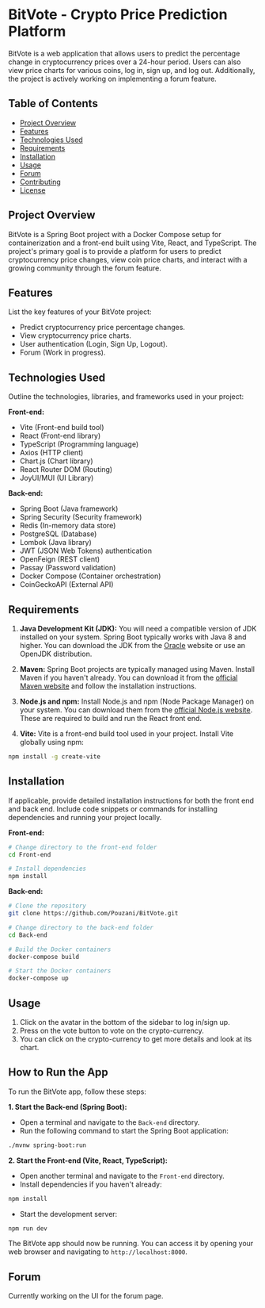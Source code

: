 # BitVote - Crypto Price Prediction Platform

BitVote is a web application that allows users to predict the percentage change in cryptocurrency prices over a 24-hour period. Users can also view price charts for various coins, log in, sign up, and log out. Additionally, the project is actively working on implementing a forum feature.

## Table of Contents

- [Project Overview](#project-overview)
- [Features](#features)
- [Technologies Used](#technologies-used)
- [Requirements](#requirements)
- [Installation](#installation)
- [Usage](#usage)
- [Forum](#forum)
- [Contributing](#contributing)
- [License](#license)

## Project Overview

BitVote is a Spring Boot project with a Docker Compose setup for containerization and a front-end built using Vite, React, and TypeScript. The project's primary goal is to provide a platform for users to predict cryptocurrency price changes, view coin price charts, and interact with a growing community through the forum feature.

## Features

List the key features of your BitVote project:

- Predict cryptocurrency price percentage changes.
- View cryptocurrency price charts.
- User authentication (Login, Sign Up, Logout).
- Forum (Work in progress).

## Technologies Used

Outline the technologies, libraries, and frameworks used in your project:

**Front-end:**

- Vite (Front-end build tool)
- React (Front-end library)
- TypeScript (Programming language)
- Axios (HTTP client)
- Chart.js (Chart library)
- React Router DOM (Routing)
- JoyUI/MUI (UI Library)

**Back-end:**

- Spring Boot (Java framework)
- Spring Security (Security framework)
- Redis (In-memory data store)
- PostgreSQL (Database)
- Lombok (Java library)
- JWT (JSON Web Tokens) authentication
- OpenFeign (REST client)
- Passay (Password validation)
- Docker Compose (Container orchestration)
- CoinGeckoAPI (External API)

## Requirements

1. **Java Development Kit (JDK):** You will need a compatible version of JDK installed on your system. Spring Boot typically works with Java 8 and higher. You can download the JDK from the [Oracle](https://www.oracle.com/java/technologies/javase-downloads.html) website or use an OpenJDK distribution.

2. **Maven:** Spring Boot projects are typically managed using Maven. Install Maven if you haven't already. You can download it from the [official Maven website](https://maven.apache.org/download.cgi) and follow the installation instructions.

3. **Node.js and npm:** Install Node.js and npm (Node Package Manager) on your system. You can download them from the [official Node.js website](https://nodejs.org/). These are required to build and run the React front end.

4. **Vite:** Vite is a front-end build tool used in your project. Install Vite globally using npm:

```bash
npm install -g create-vite
```

## Installation

If applicable, provide detailed installation instructions for both the front end and back end. Include code snippets or commands for installing dependencies and running your project locally.

**Front-end:**

```bash
# Change directory to the front-end folder
cd Front-end

# Install dependencies
npm install
```

**Back-end:**

```bash
# Clone the repository
git clone https://github.com/Pouzani/BitVote.git

# Change directory to the back-end folder
cd Back-end

# Build the Docker containers
docker-compose build

# Start the Docker containers
docker-compose up
```

## Usage

1. Click on the avatar in the bottom of the sidebar to log in/sign up. 
2. Press on the vote button to vote on the crypto-currency. 
3. You can click on the crypto-currency to get more details and look at its chart. 

## How to Run the App

To run the BitVote app, follow these steps:

**1. Start the Back-end (Spring Boot):**

- Open a terminal and navigate to the `Back-end` directory.
- Run the following command to start the Spring Boot application:

```bash
./mvnw spring-boot:run
```

**2. Start the Front-end (Vite, React, TypeScript):**

- Open another terminal and navigate to the `Front-end` directory.
- Install dependencies if you haven't already:

```bash
npm install
```

- Start the development server:

```bash
npm run dev
```

The BitVote app should now be running. You can access it by opening your web browser and navigating to `http://localhost:8000`.

## Forum

Currently working on the UI for the forum page.